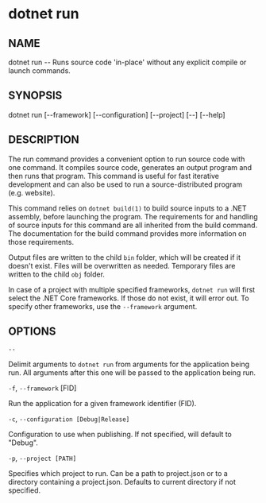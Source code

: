 dotnet run
==========

## NAME 

dotnet run -- Runs source code 'in-place' without any explicit compile or launch commands.

## SYNOPSIS

dotnet run [--framework] [--configuration]
    [--project] [--] [--help]

## DESCRIPTION
The run command provides a convenient option to run source code with one command. It compiles source code, generates an 
output program and then runs that program. This command is useful for fast iterative development and can also be used 
to run a source-distributed program (e.g. website).

This command relies on `dotnet build(1)` to build source inputs to a .NET assembly, before launching the program. 
The requirements for and handling of source inputs for this command are all inherited from the build command. 
The documentation for the build command provides more information on those requirements.

Output files are written to the child `bin` folder, which will be created if it doesn't exist. 
Files will be overwritten as needed. Temporary files are written to the child `obj` folder.  

In case of a project with multiple specified frameworks, `dotnet run` will first select the .NET Core frameworks. If 
those do not exist, it will error out. To specify other frameworks, use the `--framework` argument. 

## OPTIONS

`--`

Delimit arguments to `dotnet run` from arguments for the application being run. All arguments after this one will be passed to
the application being run. 

`-f`, `--framework` [FID]

Run the application for a given framework identifier (FID). 

`-c`, `--configuration [Debug|Release]`

Configuration to use when publishing. If not specified, will default to "Debug".

`-p`, `--project [PATH]`

Specifies which project to run. Can be a path to project.json or to a directory containing a project.json. Defaults to
current directory if not specified. 

